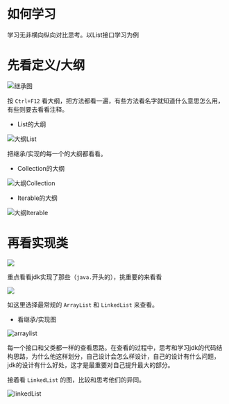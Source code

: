 # 如何学习

学习无非横向纵向对比思考。以List接口学习为例

# 先看定义/大纲

![继承图](image/list1.png)

按 `Ctrl+F12` 看大纲，把方法都看一遍，有些方法看名字就知道什么意思怎么用，有些则要去看看注释。

- List的大纲
  
![大纲List](image/list2.png)

把继承/实现的每一个的大纲都看看。

- Collection的大纲
  
![大纲Collection](image/list3.png)

- Iterable的大纲
  
![大纲Iterable](image/list4.png)

# 再看实现类

![](image/list5.png)

重点看看jdk实现了那些（`java.`开头的），挑重要的来看看

![](image/list6.png)

如这里选择最常规的 `ArrayList` 和 `LinkedList` 来查看。

- 看继承/实现图

![arraylist](image/arraylist1.png)

每一个接口和父类都一样的查看思路。在查看的过程中，思考和学习jdk的代码结构思路，为什么他这样划分，自己设计会怎么样设计，自己的设计有什么问题，jdk的设计有什么好处，这才是最重要对自己提升最大的部分。

接着看 `LinkedList` 的图，比较和思考他们的异同。

![linkedList](image/LinkedList1.png)